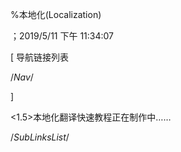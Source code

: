 
%本地化(Localization)

；2019/5/11 下午 11:34:07


[ 导航链接列表

/*Nav*/

]

<1.5>本地化翻译快速教程正在制作中……







/*SubLinksList*/



